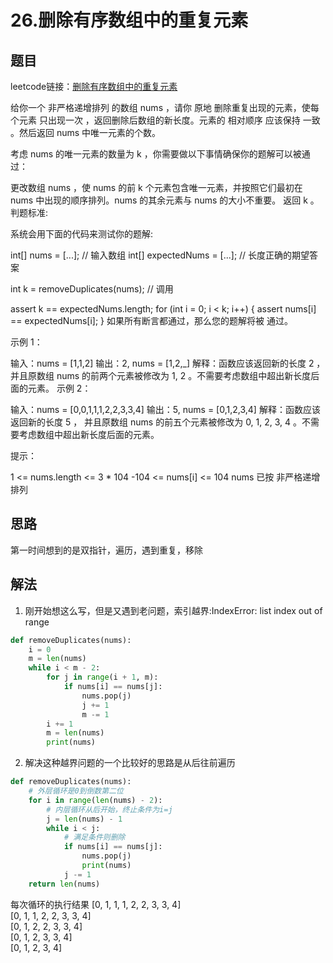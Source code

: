 # 26.删除有序数组中的重复元素
## 题目
leetcode链接：[删除有序数组中的重复元素](https://leetcode.cn/problems/remove-duplicates-from-sorted-array/description/)

给你一个 非严格递增排列 的数组 nums ，请你 原地 删除重复出现的元素，使每个元素 只出现一次 ，返回删除后数组的新长度。元素的 相对顺序 应该保持 一致 。然后返回 nums 中唯一元素的个数。

考虑 nums 的唯一元素的数量为 k ，你需要做以下事情确保你的题解可以被通过：

更改数组 nums ，使 nums 的前 k 个元素包含唯一元素，并按照它们最初在 nums 中出现的顺序排列。nums 的其余元素与 nums 的大小不重要。
返回 k 。
判题标准:

系统会用下面的代码来测试你的题解:

int[] nums = [...]; // 输入数组
int[] expectedNums = [...]; // 长度正确的期望答案

int k = removeDuplicates(nums); // 调用

assert k == expectedNums.length;
for (int i = 0; i < k; i++) {
    assert nums[i] == expectedNums[i];
}
如果所有断言都通过，那么您的题解将被 通过。

 

示例 1：

输入：nums = [1,1,2]
输出：2, nums = [1,2,_]
解释：函数应该返回新的长度 2 ，并且原数组 nums 的前两个元素被修改为 1, 2 。不需要考虑数组中超出新长度后面的元素。
示例 2：

输入：nums = [0,0,1,1,1,2,2,3,3,4]
输出：5, nums = [0,1,2,3,4]
解释：函数应该返回新的长度 5 ， 并且原数组 nums 的前五个元素被修改为 0, 1, 2, 3, 4 。不需要考虑数组中超出新长度后面的元素。
 

提示：

1 <= nums.length <= 3 * 104
-104 <= nums[i] <= 104
nums 已按 非严格递增 排列
## 思路
第一时间想到的是双指针，遍历，遇到重复，移除
## 解法
1. 刚开始想这么写，但是又遇到老问题，索引越界:IndexError: list index out of range
```python
def removeDuplicates(nums):
    i = 0
    m = len(nums)
    while i < m - 2:
        for j in range(i + 1, m):
            if nums[i] == nums[j]:
                nums.pop(j)
                j += 1
                m -= 1
        i += 1
        m = len(nums)
        print(nums)
```
2. 解决这种越界问题的一个比较好的思路是从后往前遍历
```python
def removeDuplicates(nums):
    # 外层循环是0到倒数第二位
    for i in range(len(nums) - 2):
        # 内层循环从后开始，终止条件为i=j
        j = len(nums) - 1
        while i < j:
            # 满足条件则删除
            if nums[i] == nums[j]:
                nums.pop(j)
                print(nums)
            j -= 1
    return len(nums)
```
每次循环的执行结果
[0, 1, 1, 1, 2, 2, 3, 3, 4]<br>
[0, 1, 1, 2, 2, 3, 3, 4]<br>
[0, 1, 2, 2, 3, 3, 4]<br>
[0, 1, 2, 3, 3, 4]<br>
[0, 1, 2, 3, 4]<br>